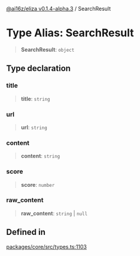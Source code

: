 [@ai16z/eliza v0.1.4-alpha.3](../index.md) / SearchResult

# Type Alias: SearchResult

> **SearchResult**: `object`

## Type declaration

### title

> **title**: `string`

### url

> **url**: `string`

### content

> **content**: `string`

### score

> **score**: `number`

### raw\_content

> **raw\_content**: `string` \| `null`

## Defined in

[packages/core/src/types.ts:1103](https://github.com/dreaminglucid/Eliza/blob/main/packages/core/src/types.ts#L1103)
